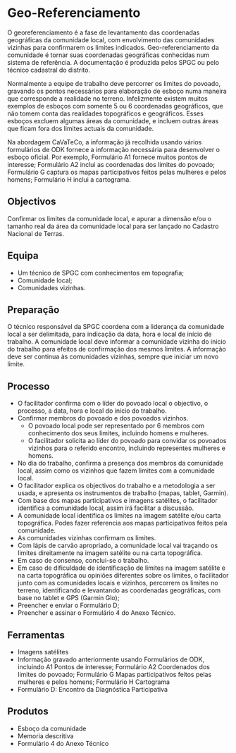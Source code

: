 # Geo-Referenciamento

O georeferenciamento é a fase de levantamento das coordenadas geográficas da comunidade local, com envolvimento das comunidades vizinhas para confirmarem os limites indicados. Geo-referenciamento da comunidade é tornar suas coordenadas geográficas conhecidas num sistema de referência. A documentação é produzida pelos SPGC ou pelo técnico cadastral do distrito. 

Normalmente a equipe de trabalho deve percorrer os limites do povoado, gravando os pontos necessários para elaboração de esboço numa maneira que corresponde a realidade no terreno. Infelizmente existem muitos exemplos de esboços com somente 5 ou 6 coordenadas geográficos, que não tomem conta das realidades topográficos e geográficos. Esses esboços excluem algumas áreas da comunidade, e incluem outras áreas que ficam fora dos limites actuais da comunidade.

Na abordagem CaVaTeCo, a informação já recolhida usando vários formulários de ODK fornece a informação necessária para desenvolver o esboço oficial. Por exemplo, Formulário A1 fornece muitos pontos de interesse; Formulário A2 inclui as coordenadas dos limites do povoado; Formulário G captura os mapas participativos feitos pelas mulheres e pelos homens; Formulário H inclui a cartograma.

## Objectivos

Confirmar os limites da comunidade local, e apurar a dimensão e/ou o tamanho real da área da comunidade local para ser lançado no Cadastro Nacional de Terras.

## Equipa

* Um técnico de SPGC com conhecimentos em topografia;
* Comunidade local;
* Comunidades vizinhas.

## Preparação

O técnico responsável da SPGC coordena com a liderança da comunidade local a ser delimitada, para indicação da data, hora e local de início de trabalho. A comunidade local deve informar a comunidade vizinha do inicio do trabalho para efeitos de confirmação dos mesmos limites. A informação deve ser continua às comunidades vizinhas, sempre que iniciar um novo limite.

## Processo

* O facilitador confirma com o líder do povoado local o objectivo, o processo, a data, hora e local do inicio do trabalho.
* Confirmar membros do povoado e dos povoados vizinhos.
  * O povoado local pode ser representado por 6 membros com conhecimento dos seus limites, incluindo homens e mulheres.
  * O facilitador solicita ao líder do povoado para convidar os povoados vizinhos para o referido encontro, incluindo representes mulheres e homens.
* No dia do trabalho, confirma a presença dos membros da comunidade local, assim como os vizinhos que fazem limites com a comunidade local.
* O facilitador explica os objectivos do trabalho e a metodologia a ser usada, e apresenta os instrumentos de trabalho \(mapas, tablet, Garmin\).
* Com base dos mapas participativos e imagens satélites, o facilitador identifica a comunidade local, assim irá facilitar a discussão.
* A comunidade local identifica os limites na imagem satélite e/ou carta topográfica. Podes fazer referencia aos mapas participativos feitos pela comunidade.
* As comunidades vizinhas confirmam os limites.
* Com lápis de carvão apropriado, a comunidade local vai traçando os limites direitamente na imagem satélite ou na carta topográfica.
* Em caso de consenso, conclui-se o trabalho.
* Em caso de dificuldade de identificação de limites na imagem satélite e na carta topográfica ou opiniões diferentes sobre os limites, o facilitador junto com as comunidades locais e vizinhos, percorrem os limites no terreno, identificando e levantando as coordenadas geográficas, com base no tablet e GPS \(Garmin Glo\);
* Preencher e enviar o Formulário D;
* Preencher e assinar o Formulário 4 do Anexo Técnico.

## Ferramentas

* Imagens satélites
* Informação gravado anteriormente usando Formulários de ODK, incluindo A1 Pontos de interesse; Formulário A2 Coordenados dos limites do povoado; Formulário G Mapas participativos feitos pelas mulheres e pelos homens; Formulário H Cartograma
* Formulário D: Encontro da Diagnóstica Participativa

## Produtos

* Esboço da comunidade
* Memoria descritiva
* Formulário 4 do Anexo Técnico

